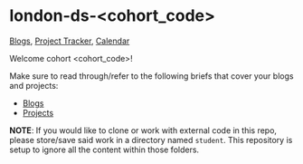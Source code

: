 # london-ds-<cohort_code>

[Blogs](<blog_url>), [Project Tracker](<project_tracker_url>), [Calendar](google_calendar_url)

Welcome cohort <cohort_code>!

Make sure to read through/refer to the following briefs that cover your blogs and projects:
- [Blogs](BLOG_BRIEF.md)
- [Projects](PROJECTS_BRIEF.md)

**NOTE**:
If you would like to clone or work with external code in this repo, please store/save said work in a directory named `student`. This repository is setup to ignore all the content within those folders.